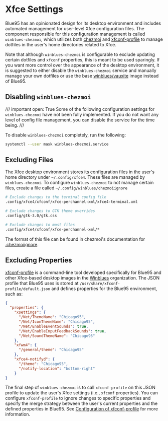 # Xfce Settings

Blue95 has an opinionated design for its desktop environment and includes automated management for user-level Xfce configuration files.
The component responsible for this configuration management is called `winblues-chezmoi`, which utilizes both [chezmoi](https://www.chezmoi.io) and [xfconf-profile](https://github.com/winblues/xfconf-profile) to manage dotfiles in the user's home directories related to Xfce.

Note that although `winblues-chezmoi` is configurable to exclude updating certain dotfiles and `xfconf` properties, this is meant to be
used sparingly. If you want more control over the appearance of the desktop environment, it is suggested to either disable the `winblues-chezmoi` service and manually manage your own dotfiles or use the base [winblues/vauxite](https://github.com/winblues/vauxite) image instead of Blue95.

## Disabling `winblues-chezmoi`

/// important
    open: True
Some of the following configuration settings for `winblues-chezmoi` have not been fully implemented. If you do not want any level of config file management, you can disable the service for the time being.
///

To disable `winblues-chezmoi` completely, run the following:
```bash
systemctl --user mask winblues-chezmoi.service
```

## Excluding Files

The Xfce desktop environment stores its configuration files in the user's home directory under `~/.config/xfce4`. These files are managed by `winblues-chezmoi`. To configure `winblues-chezmoi` to not manage certain files, create a file called `~/.config/winblues/chezmoiignore`

```bash
# Exclude changes to the terminal config file
.config/xfce4/xfconf/xfce-perchannel-xml/xfce4-terminal.xml 

# Exclude changes to GTK theme overrides
.config/gtk-3.0/gtk.css

# Exclude changes to most files
.config/xfce4/xfconf/xfce-perchannel-xml/*
```
The format of this file can be found in chezmoi's documentation for [.chezmoiignore](https://www.chezmoi.io/reference/special-files/chezmoiignore/).


## Excluding Properties

[xfconf-profile](https://github.com/winblues/xfconf-profile) is a command-line tool developed specifically for Blue95 and other Xfce-based desktop images in the [Winblues](https://github.com/winblues) organization. The JSON profile that Blue95 uses is stored at `/usr/share/xfconf-profile/default.json` and defines properties for the Blue95 environment, such as:
```json
{
  "properties": {
    "xsettings": {
      "/Net/ThemeName": "Chicago95",
      "/Net/IconThemeName": "Chicago95",
      "/Net/EnableEventSounds": true,
      "/Net/EnableInputFeedbackSounds": true,
      "/Net/SoundThemeName": "Chicago95"
    },
    "xfwm4": {
      "/general/theme": "Chicago95"
    },
    "xfce4-notifyd": {
      "/theme": "Chicago95",
      "/notify-location": "bottom-right"
    }
}
```

The final step of `winblues-chezmoi` is to call `xfconf-profile` on this JSON profile to update the user's Xfce settings (i.e., `xfconf` properties). You can configure `xfconf-profile` to ignore changes to specific properties and specify the merge strategy between the user's current properties and the defined properties in Blue95. See [Configuration of xfconf-profile](https://github.com/winblues/xfconf-profile/tree/main?tab=readme-ov-file#configuration) for more information.
